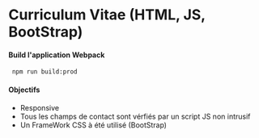 # Curriculum Vitae (HTML, JS, BootStrap)

#### Build l'application Webpack
` npm run build:prod`

#### Objectifs
- Responsive
- Tous les champs de contact sont vérfiés par un script JS non intrusif
- Un FrameWork CSS à été utilisé (BootStrap)

